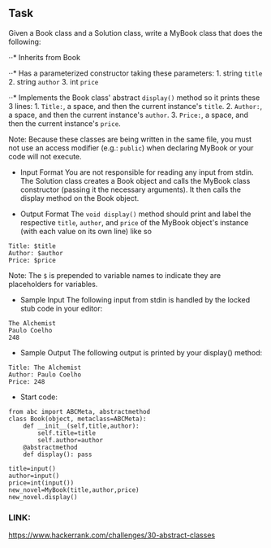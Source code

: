 ## Task
Given a Book class and a Solution class, write a MyBook class that does the following:

⋅⋅* Inherits from Book

⋅⋅* Has a parameterized constructor taking these  parameters:
    1. string `title`
    2. string `author`
    3. int `price`

⋅⋅* Implements the Book class' abstract `display()` method so it prints these 3 lines:
    1. `Title:`, a space, and then the current instance's `title`.
    2. `Author:`, a space, and then the current instance's `author`.
    3. `Price:`, a space, and then the current instance's `price`.

Note: Because these classes are being written in the same file, you must not use an access modifier (e.g.: `public`) when declaring MyBook or your code will not execute.

- Input Format
You are not responsible for reading any input from stdin. The Solution class creates a Book object and calls the MyBook class constructor (passing it the necessary arguments). It then calls the display method on the Book object.

- Output Format
The `void display()` method should print and label the respective `title`, `author`, and `price` of the MyBook object's instance (with each value on its own line) like so

```
Title: $title
Author: $author
Price: $price
```

Note: The `$` is prepended to variable names to indicate they are placeholders for variables.

- Sample Input
The following input from stdin is handled by the locked stub code in your editor:

```
The Alchemist
Paulo Coelho
248
```

- Sample Output
The following output is printed by your display() method:

```
Title: The Alchemist
Author: Paulo Coelho
Price: 248
```

- Start code:
```
from abc import ABCMeta, abstractmethod
class Book(object, metaclass=ABCMeta):
    def __init__(self,title,author):
        self.title=title
        self.author=author
    @abstractmethod
    def display(): pass
```

```
title=input()
author=input()
price=int(input())
new_novel=MyBook(title,author,price)
new_novel.display()
```

### LINK:
https://www.hackerrank.com/challenges/30-abstract-classes